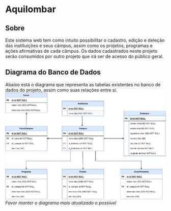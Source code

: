 # Aquilombar

## Sobre
Este sistema web tem como intuito possibilitar o cadastro, edição e deleção das instituições e seus câmpus, assim como os projetos, programas e ações afirmativas de cada câmpus. Os dados cadastrados neste projeto serão consumidos por outro projeto que irá ser de acesso do público geral.

## Diagrama do Banco de Dados
Abaixo está o diagrama que representa as tabelas existentes no banco de dados do projeto, assim como suas relações entre si.
![Diagrama do Banco de Dados](.github/diagrama_bd.png)
_Favor manter o diagrama mais atualizado o possível_